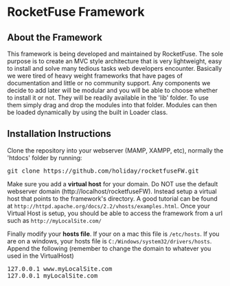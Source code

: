<h1>RocketFuse Framework</h1>
<h2>About the Framework</h2>
<p>This framework is being developed and maintained by RocketFuse. The sole purpose is to create an MVC style architecture that is very lightweight, easy to install and 
solve many tedious tasks web developers encounter. Basically we were tired of heavy weight frameworks that have pages of documentation and little or no community 
support. Any components we decide to add later will be modular and you will be able to choose whether to install it or not. They will be readily available in the 'lib' folder. To use them simply drag and drop the modules into that folder. Modules can then be loaded dynamically by using the built in Loader class.</p>

<h2>Installation Instructions</h2>

<p>Clone the repository into your webserver (MAMP, XAMPP, etc), normally the 'htdocs' folder by running:</p>
<pre>
git clone https://github.com/holiday/rocketfuseFW.git
</pre>

<p>Make sure you add a <strong>virtual host</strong> for your domain. Do NOT use the default webserver domain (http://localhost/rocketfuseFW). Instead setup a virtual host that points to the framework's directory. A good tutorial can be found at <code>http://httpd.apache.org/docs/2.2/vhosts/examples.html</code>. Once your Virtual Host is setup, you should be able to access the framework from a url such as <code>http://myLocalSite.com/</code></p>

<p>Finally modify your <strong>hosts file</strong>. If your on a mac this file is <code>/etc/hosts</code>. If you are on a windows, your hosts file is <code>C:/Windows/system32/drivers/hosts</code>. Append the following (remember to change the domain to whatever you used in the VirtualHost)</p>

<pre>
127.0.0.1 www.myLocalSite.com
127.0.0.1 myLocalSite.com
</pre>

